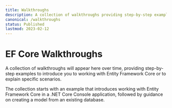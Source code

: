 ```yaml
---
title: Walkthroughs
description: A collection of walkthroughs providing step-by-step examples to introduce you to working with Entity Framework Core or to explain specific scenarios.
canonical: /walkthroughs
status: Published
lastmod: 2023-02-12
---
```


# EF Core Walkthroughs

A collection of walkthroughs will appear here over time, providing step-by-step examples to introduce you to working with Entity Framework Core or to explain specific scenarios.

The collection starts with an example that introduces working with Entity Framework Core in a .NET Core Console application, followed by guidance on creating a model from an existing database.
